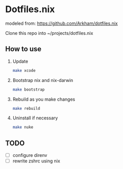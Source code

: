 # Dotfiles.nix
modeled from:
    https://github.com/Arkham/dotfiles.nix

Clone this repo into ~/projects/dotfiles.nix

## How to use

1. Update
   ```bash
   make xcode
   ```
1. Bootstrap nix and nix-darwin
   ```bash
   make bootstrap
   ```
1. Rebuild as you make changes
   ```bash
   make rebuild
   ```
1. Uninstall if necessary
   ```bash
   make nuke
   ```

## TODO
 - [ ] configure direnv
 - [ ] rewrite zshrc using nix
